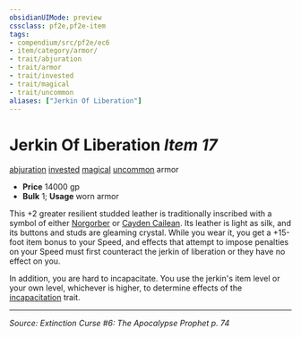 ```yaml
---
obsidianUIMode: preview
cssclass: pf2e,pf2e-item
tags:
- compendium/src/pf2e/ec6
- item/category/armor/
- trait/abjuration
- trait/armor
- trait/invested
- trait/magical
- trait/uncommon
aliases: ["Jerkin Of Liberation"]
---
```

# Jerkin Of Liberation *Item 17*  
[abjuration](rules/traits/abjuration.md "Abjuration School Trait")  [invested](rules/traits/invested.md "Invested Item Trait")  [magical](rules/traits/magical.md "Magical Item Trait")  [uncommon](rules/traits/uncommon.md "Uncommon Rarity Trait")  armor  

- **Price** 14000 gp
- **Bulk** 1; **Usage** worn armor

This +2 greater resilient studded leather is traditionally inscribed with a symbol of either [Norgorber](compendium/setting/deities/norgorber.md) or [Cayden Cailean](compendium/setting/deities/cayden-cailean.md). Its leather is light as silk, and its buttons and studs are gleaming crystal. While you wear it, you get a +15-foot item bonus to your Speed, and effects that attempt to impose penalties on your Speed must first counteract the jerkin of liberation or they have no effect on you.

In addition, you are hard to incapacitate. You use the jerkin's item level or your own level, whichever is higher, to determine effects of the [incapacitation](rules/traits/incapacitation.md "Incapacitation Effect Trait") trait.


---
*Source: Extinction Curse #6: The Apocalypse Prophet p. 74*